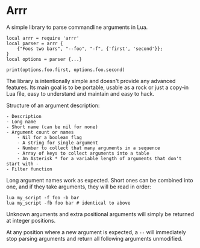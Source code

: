 Arrr
================================================================================

A simple library to parse commandline arguments in Lua.

	local arrr = require 'arrr'
	local parser = arrr {
		{"Foos two bars", "--foo", "-f", {'first', 'second'}};
	}
	local options = parser {...}

	print(options.foo.first, options.foo.second)

The library is intentionally simple and doesn't provide any advanced features.
Its main goal is to be portable, usable as a rock or just a copy-in Lua file,
easy to understand and maintain and easy to hack.

Structure of an argument description:

	- Description
	- Long name
	- Short name (can be nil for none)
	- Argument count or names
		- Nil for a boolean flag
		- A string for single argument
		- Number to collect that many arguments in a sequence
		- Array of keys to collect arguments into a table
		- An Asterisk * for a variable length of arguments that don't start with -
	- Filter function

Long argument names work as expected. Short ones can be combined into one, and
if they take arguments, they will be read in order:

	lua my_script -f foo -b bar
	lua my_script -fb foo bar # identical to above

Unknown arguments and extra positional arguments will simply be returned at
integer positions.

At any position where a new argument is expected, a `--` will immediately stop
parsing arguments and return all following arguments unmodified.
